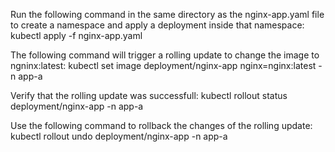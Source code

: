Run the following command in the same directory as the nginx-app.yaml file to create a namespace and apply a deployment inside that namespace:
kubectl apply -f nginx-app.yaml

The following command will trigger a rolling update to change the image to ngninx:latest:
kubectl set image deployment/nginx-app nginx=nginx:latest -n app-a

Verify that the rolling update was successfull:
kubectl rollout status deployment/nginx-app -n app-a

Use the following command to rollback the changes of the rolling update:
kubectl rollout undo deployment/nginx-app -n app-a